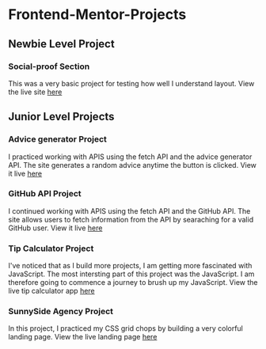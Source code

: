 # Frontend-Mentor-Projects
## Newbie Level Project

### Social-proof Section
This was a very basic project for testing how well I understand layout. View the live site [here](https://eno-social-proof-section.netlify.app/) 

## Junior Level Projects

### Advice generator Project
   I practiced working with APIS using the fetch API and the advice generator API. The site generates a random advice anytime the button is clicked. View it live [here](https://eno-advice-generator.netlify.app/)

### GitHub API Project
   I continued working with APIS using the fetch API and the GitHub API. The site allows users to fetch information from the API by searaching for a valid GitHub user. View it live [here](https://eno-github-api.netlify.app/)
   
### Tip Calculator Project
  I've noticed that as I build more projects, I am getting more fascinated with JavaScript. The most intersting part of this project was the JavaScript. I am therefore going to commence a journey to brush up my JavaScript. View the live tip calculator app [here](https://eno-tip-calcualtor.netlify.app/)

### SunnySide Agency Project
  In this project, I practiced my CSS grid chops by building a very colorful landing page. View the live landing page [here](https://eno-sunnyside-agency.netlify.app/)
